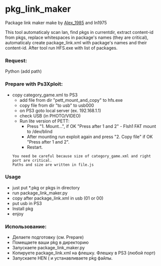 # pkg_link_maker
Package link maker make by [Alex_1985](http://www.pspx.ru/forum/member.php?u=458658) and In1975

This tool automaticaly scan lan, find pkgs in currentdir, extract content-id from pkgs, replace whitespaces in package's names (they are critical), automaticaly create package_link.xml with package's names and their content-id.
After tool run HFS.exe with list of packages.

### Request:
Python (add path)

### Prepare with Ps3Xploit:
* copy category_game.xml to PS3 
    - add file from dir "pett_mount_and_copy" to hfs.exe
    - copy file from dir "to usb" to usb000
    - on PS3 goto local server (ex. 192.168.1.1)
	- check USB (in PHOTO/VIDEO)
    - Run lite version of PETT:
		- Press "1. Mount...", if OK "Press after 1 and 2" - Flsh1 FAT mount to /dev/blind
		- After mounting run exploit again and press "2. Copy file" if OK "Press after 1 and 2".
		- Restart.
	```
	You need be careful because size of category_game.xml and right port are critical.
	Paths and size are written in file.js
	```
### Usage
* just put *.pkg or pkgs in directory
* run package_link_maker.py
* copy after package_link.xml in usb (01 or 00)
* put usb in PS3
* Install pkg
* enjoy 

### Использование:
* Делаете подготовку (см. Prepare)
* Помещаете ваши pkg в директорию 
* Запускаете package_link_maker.py 
* Копируете package_link.xml на флешку. Флешку в PS3 (любой порт) 
* Запускаете HEN ( и устанавливаете pkg файлы. 
